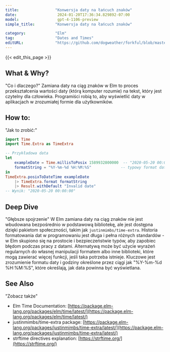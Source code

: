 ```yaml
---
title:                "Konwersja daty na łańcuch znaków"
date:                  2024-01-20T17:36:34.829892-07:00
model:                 gpt-4-1106-preview
simple_title:         "Konwersja daty na łańcuch znaków"

category:             "Elm"
tag:                  "Dates and Times"
editURL:              "https://github.com/dogweather/forkful/blob/master/content/pl/elm/converting-a-date-into-a-string.md"
---
```


{{< edit_this_page >}}

## What & Why?
"Co i dlaczego?"
Zamiana daty na ciąg znaków w Elm to proces przekształcenia wartości daty (którą komputer rozumie) na tekst, który jest czytelny dla człowieka. Programiści robią to, aby wyświetlić daty w aplikacjach w zrozumiałej formie dla użytkowników.

## How to:
"Jak to zrobić:"
```Elm
import Time
import Time.Extra as TimeExtra

-- Przykładowa data
let
    exampleDate = Time.millisToPosix 1589932800000  -- "2020-05-20 00:00:00 UTC"
    formatString = "%Y-%m-%d %H:%M:%S"             -- typowy format daty i czasu
in
TimeExtra.posixToDateTime exampleDate
    |> TimeExtra.format formatString
    |> Result.withDefault "Invalid date"
-- Wynik: "2020-05-20 00:00:00"
```

## Deep Dive
"Głębsze spojrzenie"
W Elm zamiana daty na ciąg znaków nie jest wbudowana bezpośrednio w podstawową bibliotekę, ale jest dostępna dzięki pakietom społeczności, takim jak `justinmimbs/time-extra`. Historia formatowania dat w programowaniu jest długa i pełna różnych standardów - w Elm skupiono się na prostocie i bezpieczeństwie typów, aby zapobiec błędom podczas pracy z datami. Alternatywą może być użycie wyrażeń regularnych do własnej manipulacji formatem albo inne biblioteki, które mogą zawierać więcej funkcji, jeśli taka potrzeba istnieje. Kluczowe jest zrozumienie formatu daty i godziny określone przez ciągi jak "%Y-%m-%d %H:%M:%S", które określają, jak data powinna być wyświetlana.

## See Also
"Zobacz także"
- Elm Time Documentation: [https://package.elm-lang.org/packages/elm/time/latest/](https://package.elm-lang.org/packages/elm/time/latest/)
- justinmimbs/time-extra package: [https://package.elm-lang.org/packages/justinmimbs/time-extra/latest/](https://package.elm-lang.org/packages/justinmimbs/time-extra/latest/)
- strftime directives explanation: [https://strftime.org/](https://strftime.org/)
